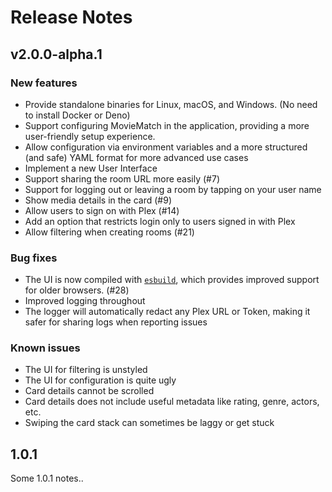# Release Notes

## v2.0.0-alpha.1

### New features

- Provide standalone binaries for Linux, macOS, and Windows. (No need to install Docker or Deno)
- Support configuring MovieMatch in the application, providing a more user-friendly setup experience.
- Allow configuration via environment variables and a more structured (and safe) YAML format for more advanced use cases
- Implement a new User Interface
- Support sharing the room URL more easily (#7)
- Support for logging out or leaving a room by tapping on your user name
- Show media details in the card (#9)
- Allow users to sign on with Plex (#14)
- Add an option that restricts login only to users signed in with Plex
- Allow filtering when creating rooms (#21)

### Bug fixes

- The UI is now compiled with [`esbuild`](https://esbuild.github.io), which provides improved support for older browsers. (#28)
- Improved logging throughout
- The logger will automatically redact any Plex URL or Token, making it safer for sharing logs when reporting issues

### Known issues

- The UI for filtering is unstyled
- The UI for configuration is quite ugly
- Card details cannot be scrolled
- Card details does not include useful metadata like rating, genre, actors, etc.
- Swiping the card stack can sometimes be laggy or get stuck

## 1.0.1

Some 1.0.1 notes..
